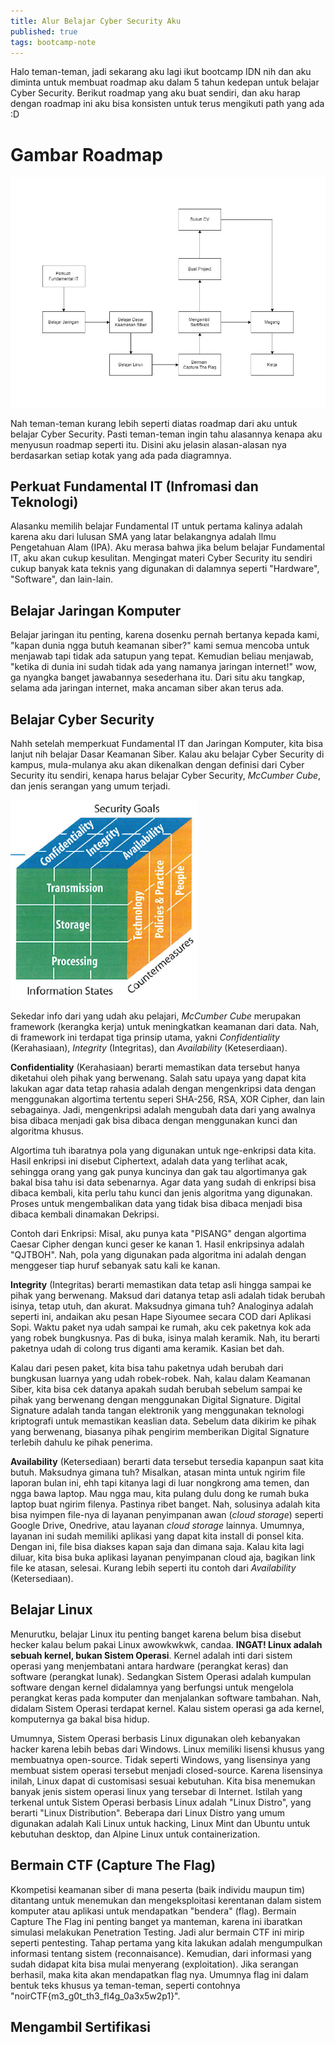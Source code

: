 ```yaml
---
title: Alur Belajar Cyber Security Aku
published: true
tags: bootcamp-note
---
```

Halo teman-teman, jadi sekarang aku lagi ikut bootcamp IDN nih dan aku diminta untuk membuat roadmap aku dalam 5 tahun kedepan untuk belajar Cyber Security. Berikut roadmap yang aku buat sendiri, dan aku harap dengan roadmap ini aku bisa konsisten untuk terus mengikuti path yang ada :D

# Gambar Roadmap
![Roadmap Learning](/assets/images/roadmap-learning.jpg)

Nah teman-teman kurang lebih seperti diatas roadmap dari aku untuk belajar Cyber Security. Pasti teman-teman ingin tahu alasannya kenapa aku menyusun roadmap seperti itu. Disini aku jelasin alasan-alasan nya berdasarkan setiap kotak yang ada pada diagramnya.

## Perkuat Fundamental IT (Infromasi dan Teknologi)
Alasanku memilih belajar Fundamental IT untuk pertama kalinya adalah karena aku dari lulusan SMA yang latar belakangnya adalah Ilmu Pengetahuan Alam (IPA). Aku merasa bahwa jika belum belajar Fundamental IT, aku akan cukup kesulitan. Mengingat materi Cyber Security itu sendiri cukup banyak kata teknis yang digunakan di dalamnya seperti "Hardware", "Software", dan lain-lain. 

## Belajar Jaringan Komputer
Belajar jaringan itu penting, karena dosenku pernah bertanya kepada kami, "kapan dunia ngga butuh keamanan siber?" kami semua mencoba untuk menjawab tapi tidak ada satupun yang tepat. Kemudian beliau menjawab, "ketika di dunia ini sudah tidak ada yang namanya jaringan internet!" wow, ga nyangka banget jawabannya sesederhana itu. Dari situ aku tangkap, selama ada jaringan internet, maka ancaman siber akan terus ada.

## Belajar Cyber Security
Nahh setelah memperkuat Fundamental IT dan Jaringan Komputer, kita bisa lanjut nih belajar Dasar Keamanan Siber. Kalau aku belajar Cyber Security di kampus, mula-mulanya aku akan dikenalkan dengan definisi dari Cyber Security itu sendiri, kenapa harus belajar Cyber Security, *McCumber Cube*, dan jenis serangan yang umum terjadi.

![mc-cumber-cube](/assets/images/mccumber-cube.png)

Sekedar info dari yang udah aku pelajari, *McCumber Cube* merupakan framework (kerangka kerja) untuk meningkatkan keamanan dari data. Nah, di framework ini terdapat tiga prinsip utama, yakni *Confidentiality* (Kerahasiaan), *Integrity* (Integritas), dan *Availability* (Keteserdiaan).

**Confidentiality** (Kerahasiaan) berarti memastikan data tersebut hanya diketahui oleh pihak yang berwenang. Salah satu upaya yang dapat kita lakukan agar data tetap rahasia adalah dengan mengenkripsi data dengan menggunakan algortima tertentu seperi SHA-256, RSA, XOR Cipher, dan lain sebagainya. Jadi, mengenkripsi adalah mengubah data dari yang awalnya bisa dibaca menjadi gak bisa dibaca dengan menggunakan kunci dan algoritma khusus. 

Algortima tuh ibaratnya pola yang digunakan untuk nge-enkripsi data kita. Hasil enkripsi ini disebut Ciphertext, adalah data yang terlihat acak, sehingga orang yang gak punya kuncinya dan gak tau algortimanya gak bakal bisa tahu isi data sebenarnya. Agar data yang sudah di enkripsi bisa dibaca kembali, kita perlu tahu kunci dan jenis algoritma yang digunakan. Proses untuk mengembalikan data yang tidak bisa dibaca menjadi bisa dibaca kembali dinamakan Dekripsi.

Contoh dari Enkripsi: Misal, aku punya kata "PISANG" dengan algortima Caesar Cipher dengan kunci geser ke kanan 1. Hasil enkripsinya adalah "QJTBOH". Nah, pola yang digunakan pada algoritma ini adalah dengan menggeser tiap huruf sebanyak satu kali ke kanan. 

**Integrity** (Integritas) berarti memastikan data tetap asli hingga sampai ke pihak yang berwenang. Maksud dari datanya tetap asli adalah tidak berubah isinya, tetap utuh, dan akurat. Maksudnya gimana tuh? Analoginya adalah seperti ini, andaikan aku pesan Hape Siyoumee secara COD dari Aplikasi Sopi. Waktu paket nya udah sampai ke rumah, aku cek paketnya kok ada yang robek bungkusnya. Pas di buka, isinya malah keramik. Nah, itu berarti paketnya udah di colong trus diganti ama keramik. Kasian bet dah.

Kalau dari pesen paket, kita bisa tahu paketnya udah berubah dari bungkusan luarnya yang udah robek-robek. Nah, kalau dalam Keamanan Siber, kita bisa cek datanya apakah sudah berubah sebelum sampai ke pihak yang berwenang dengan menggunakan Digital Signature. Digital Signature adalah tanda tangan elektronik yang menggunakan teknologi kriptografi untuk memastikan keaslian data. Sebelum data dikirim ke pihak yang berwenang, biasanya pihak pengirim memberikan Digital Signature terlebih dahulu ke pihak penerima.

**Availability** (Ketersediaan) berarti data tersebut tersedia kapanpun saat kita butuh. Maksudnya gimana tuh? Misalkan, atasan minta untuk ngirim file laporan bulan ini, ehh tapi kitanya lagi di luar nongkrong ama temen, dan ngga bawa laptop. Mau ngga mau, kita pulang dulu dong ke rumah buka laptop buat ngirim filenya. Pastinya ribet banget. Nah, solusinya adalah kita bisa nyimpen file-nya di layanan penyimpanan awan (*cloud storage*) seperti Google Drive, Onedrive, atau layanan *cloud storage* lainnya. Umumnya, layanan ini sudah memiliki aplikasi yang dapat kita install di ponsel kita. Dengan ini, file bisa diakses kapan saja dan dimana saja. Kalau kita lagi diluar, kita bisa buka aplikasi layanan penyimpanan cloud aja, bagikan link file ke atasan, selesai. Kurang lebih seperti itu contoh dari *Availability* (Ketersediaan).

## Belajar Linux
Menurutku, belajar Linux itu penting banget karena belum bisa disebut hecker kalau belum pakai Linux awowkwkwk, candaa. **INGAT! Linux adalah sebuah kernel, bukan Sistem Operasi**. Kernel adalah inti dari sistem operasi yang menjembatani antara hardware (perangkat keras) dan software (perangkat lunak).
Sedangkan Sistem Operasi adalah kumpulan software dengan kernel didalamnya yang berfungsi untuk mengelola perangkat keras pada komputer dan menjalankan software tambahan. Nah, didalam Sistem Operasi terdapat kernel. Kalau sistem operasi ga ada kernel, komputernya ga bakal bisa hidup.

Umumnya, Sistem Operasi berbasis Linux digunakan oleh kebanyakan hacker karena lebih bebas dari Windows. Linux memiliki lisensi khusus yang membuatnya open-source. Tidak seperti Windows, yang lisensinya yang membuat sistem operasi tersebut menjadi closed-source. Karena lisensinya inilah, Linux dapat di customisasi sesuai kebutuhan. Kita bisa menemukan banyak jenis sistem operasi linux yang tersebar di Internet. Istilah yang terkenal untuk Sistem Operasi berbasis Linux adalah "Linux Distro", yang berarti "Linux Distribution". Beberapa dari Linux Distro yang umum digunakan adalah Kali Linux untuk hacking, Linux Mint dan Ubuntu untuk kebutuhan desktop, dan Alpine Linux untuk containerization.

## Bermain CTF (Capture The Flag)
Kkompetisi keamanan siber di mana peserta (baik individu maupun tim) ditantang untuk menemukan dan mengeksploitasi kerentanan dalam sistem komputer atau aplikasi untuk mendapatkan "bendera" (flag). Bermain Capture The Flag ini penting banget ya manteman, karena ini ibaratkan simulasi melakukan Penetration Testing. Jadi alur bermain CTF ini mirip seperti pentesting. Tahap pertama yang kita lakukan adalah mengumpulkan informasi tentang sistem (reconnaisance). Kemudian, dari informasi yang sudah didapat kita bisa mulai menyerang (exploitation). Jika serangan berhasil, maka kita akan mendapatkan flag nya. Umumnya flag ini dalam bentuk teks khusus ya teman-teman, seperti contohnya "noirCTF{m3_g0t_th3_fl4g_0a3x5w2p1}".

## Mengambil Sertifikasi

